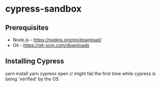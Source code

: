 # cypress-sandbox

## Prerequisites 
* Node.js - https://nodejs.org/en/download/
* Git - https://git-scm.com/downloads

## Installing Cypress
yarn install
yarn cypress open // might fail the first time while cypress is being 'verified' by the OS
